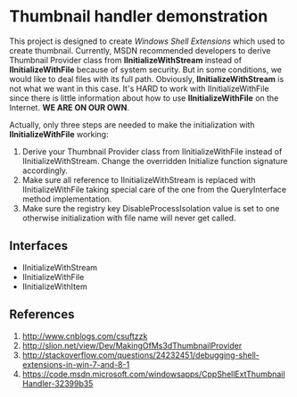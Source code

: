 Thumbnail handler demonstration
===============================================
  This project is designed to create *Windows Shell Extensions* which used to create thumbnail. Currently, MSDN recommended developers to derive Thumbnail Provider class from **IInitializeWithStream** instead of **IInitializeWithFile** because of system security. But in some conditions, we would like to deal files with its full path. Obviously, **IInitializeWithStream** is not what we want in this case. It's HARD to work with IInitializeWithFile since there is little information about how to use **IInitializeWithFile** on the Internet. **WE ARE ON OUR OWN**.
  
  Actually, only three steps are needed to make the initialization with **IInitializeWithFile** working:
  1. Derive your Thumbnail Provider class from IInitializeWithFile instead of IInitializeWithStream. Change the overridden Initialize function signature accordingly.
  2. Make sure all reference to IInitializeWithStream is replaced with IInitializeWithFile taking special care of the one from the QueryInterface method implementation.
  3. Make sure the registry key DisableProcessIsolation value is set to one otherwise initialization with file name will never get called. 

Interfaces
----------
* IInitializeWithStream
* IInitializeWithFile
* IInitializeWithItem

References
---------
1. http://www.cnblogs.com/csuftzzk
2. http://slion.net/view/Dev/MakingOfMs3dThumbnailProvider
3. http://stackoverflow.com/questions/24232451/debugging-shell-extensions-in-win-7-and-8-1
4. https://code.msdn.microsoft.com/windowsapps/CppShellExtThumbnailHandler-32399b35